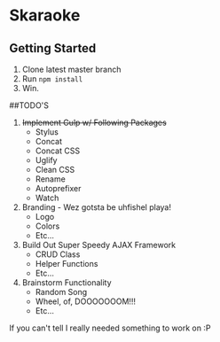 # Skaraoke

## Getting Started
1. Clone latest master branch
2. Run `npm install`
3. Win.

##TODO'S
1. ~~Implement Gulp w/ Following Packages~~
	- Stylus
	- Concat
	- Concat CSS
	- Uglify
	- Clean CSS
	- Rename
	- Autoprefixer
	- Watch
2. Branding - Wez gotsta be uhfishel playa!
	- Logo
	- Colors
	- Etc...
3. Build Out Super Speedy AJAX Framework
	- CRUD Class
	- Helper Functions
	- Etc...
4. Brainstorm Functionality
	- Random Song
	- Wheel, of, DOOOOOOOM!!!
	- Etc...

If you can't tell I really needed something to work on :P